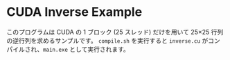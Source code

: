 # CUDA Inverse Example

このプログラムは CUDA の 1 ブロック (25 スレッド) だけを用いて 25×25 行列の逆行列を求めるサンプルです。
`compile.sh` を実行すると `inverse.cu` がコンパイルされ、`main.exe` として実行されます。
